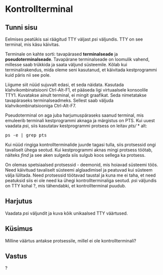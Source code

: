 # Kontrollterminal

## Tunni sisu

Eelmises peatükis sai räägitud TTY väljast *ps*i väljundis. TTY on see terminal, mis käsu käivitas.

Terminale on kahte sorti: tavapärased <b>terminalseade</b> ja <b>pseudoterminalseade</b>. Tavapärane terminalseade on loomulik vahend, millesse saab trükkida ja saata väljund süsteemile. Kõlab kui terminalirakendus, mida oleme seni kasutanud, et käivitada kestprogrammi kuid päris nii see pole.

Liigume siit nüüd sujuvalt edasi, et seda näidata. Kasutada klahvikombinatsiooni Ctrl-Alt-F1, et pääseda ligi virtuaalsele konsoolile TTY1. Kuvatakse ainult terminal, ei mingit graafikat. Seda nimetatakse tavapäraseks terminalseadmeks. Sellest saab väljuda klahvikombinatsiooniga Ctrl-Alt-F7.

Pseudoterminal on aga juba harjumuspäraseks saanud terminal, mis emuleerib terminali kestprogrammi aknaga ja märgistus on PTS. Kui uuest vaadata *ps*i, siis kasutatav kestprogrammi protsess on leitav *pts/* * alt:
<pre>
ps -e | grep pts
</pre>

Kui nüüd ringiga kontrollterminalide juurde tagasi tulla, siis protsessid ongi tavaliselt ühega seotud. Kui kestprogrammi aknas mingi protsess töötab, näiteks *find* ja see aken sulgeda siis sulgub koos sellega ka protsess.

On olemas spetsiaalsed protsessid - deemonid, mis hoiavad süsteemi töös. Need käivituad tavaliselt süsteemi alglaadimisel ja peatuvad kui süsteem välja lülitada. Need protsessid töötavad taustal ja kuna me ei taha, et need peatuksid siis ei ole need ka ühegi kontrollterminaliga seotud. *ps*i väljundis on TTY kohal ?, mis tähendabki, et kontrollterminal puudub. 

## Harjutus

Vaadata *ps*i väljundit ja kuva kõik unikaalsed TTY väärtused.

## Küsimus

Milline väärtus antakse protsessile, millel ei ole kontrollterminali?

## Vastus

?
